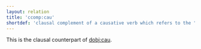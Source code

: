 ```yaml
---
layout: relation
title: 'ccomp:cau'
shortdef: 'clausal complement of a causative verb which refers to the "causee"'
---
```


This is the clausal counterpart of [dobj:cau](dobj-cau).

<!-- Interlanguage links updated Út zář 29 20:43:12 CEST 2020 -->
